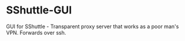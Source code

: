 # SShuttle-GUI
GUI for SShuttle - Transparent proxy server that works as a poor man's VPN. Forwards over ssh.
